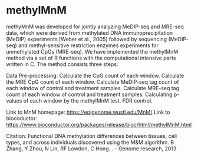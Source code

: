 # methylMnM
methyMnM was developed for jointly analyzing MeDIP-seq and MRE-seq data, which were derived from methylated DNA immunoprecipitation (MeDIP) experiments [Weber et al., 2005] followed by sequencing (MeDIP-seq) and methyl-sensitive restriction enzymes experiments for unmethylated CpGs (MRE-seq). We have implemented the methylMnM method via a set of R functions with the computational intensive parts written in C. The method consists three steps:

Data Pre-processing:
Calculate the CpG count of each window.
Calculate the MRE CpG count of each window.
Calculate MeDIP-seq tag count of each window of control and treatment samples.
Calculate MRE-seq tag count of each window of control and treatment samples.
Calculating p-values of each window by the methylMnM test.
FDR control.

Link to MnM homepage: https://epigenome.wustl.edu/MnM/
Link to biocoductor: https://www.bioconductor.org/packages/release/bioc/html/methylMnM.html 

Citation: Functional DNA methylation differences between tissues, cell types, and across individuals discovered using the M&M algorithm. B Zhang, Y Zhou, N Lin, RF Lowdon, C Hong… - Genome research, 2013
